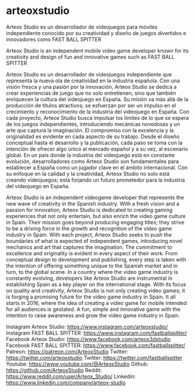 # arteoxstudio
Arteox Studio es un desarrollador de videojuegos para móviles independiente conocido por su creatividad y diseño de juegos divertidos e innovadores como FAST BALL SPITTER

Arteox Studio is an independent mobile video game developer known for its creativity and design of fun and innovative games such as FAST BALL SPITTER


Arteox Studio es un desarrollador de videojuegos independiente que representa la nueva ola de creatividad en la industria española. Con una visión fresca y una pasión por la innovación, Arteox Studio se dedica a crear experiencias de juego que no solo entretienen, sino que también enriquecen la cultura del videojuego en España.
Su misión va más allá de la producción de títulos atractivos; se esfuerzan por ser un impulso en el crecimiento y reconocimiento de la industria del videojuego en España. Con cada proyecto, Arteox Studio busca impulsar los límites de lo que se espera de los juegos independientes, introduciendo mecánicas novedosas y un arte que captura la imaginación.
El compromiso con la excelencia y la originalidad es evidente en cada aspecto de su trabajo. Desde el diseño conceptual hasta el desarrollo y la publicación, cada paso se toma con la intención de ofrecer algo único al mercado español y a su vez, al escenario global.
En un país donde la industria del videojuego está en constante evolución, desarrolladores como Arteox Studio son fundamentales para establecer a España como un jugador clave en el ámbito internacional. Con su enfoque en la calidad y la creatividad, Arteox Studio no solo está creando videojuegos; está forjando un futuro prometedor para la industria del videojuego en España.

Arteox Studio is an independent videogame developer that represents the new wave of creativity in the Spanish industry. With a fresh vision and a passion for innovation, Arteox Studio is dedicated to creating gaming experiences that not only entertain, but also enrich the video game culture in Spain.
Their mission goes beyond producing engaging titles; they strive to be a driving force in the growth and recognition of the video game industry in Spain. With each project, Arteox Studio seeks to push the boundaries of what is expected of independent games, introducing novel mechanics and art that captures the imagination.
The commitment to excellence and originality is evident in every aspect of their work. From conceptual design to development and publishing, every step is taken with the intention of offering something unique to the Spanish market and in turn, to the global scene.
In a country where the video game industry is constantly evolving, developers like Arteox Studio are instrumental in establishing Spain as a key player on the international stage. With its focus on quality and creativity, Arteox Studio is not only creating video games; it is forging a promising future for the video game industry in Spain.
It all starts in 2016, where the idea of creating a video game for mobile intended for all audiences is gestated. A fun, simple and innovative game with the intention to raise awareness and grow the video game industry in Spain.


Instagram Arteox Studio: https://www.instagram.com/arteoxstudio/ 
Instagram FAST BALL SPITTER: https://www.instagram.com/fastballspitter/ 
Facebook Arteox Studio: https://www.facebook.com/arteox3dstudio 
Facebook FAST BALL SPITTER: https://www.facebook.com/fastballspitter/ 
Patreon: https://patreon.com/ArteoxStudio 
Twitter: https://twitter.com/arteoxstudio
Twitter: https://twitter.com/fastballspitter
Youtube: https://www.youtube.com/@ArteoxStudio
Github: https://github.com/ArteoxStudio
Reddit: https://www.reddit.com/user/Arteox_Studio/
Linkedin: https://www.linkedin.com/company/arteox-studio
